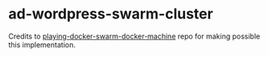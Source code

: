# ad-wordpress-swarm-cluster

Credits to [playing-docker-swarm-docker-machine](https://github.com/mmorejon/playing-docker-swarm-docker-machine) repo for making possible this implementation.
